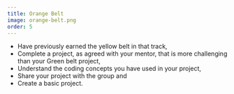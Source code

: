 ```yaml
---
title: Orange Belt
image: orange-belt.png
order: 5
---
```


- Have previously earned the yellow belt in that track,
- Complete a project, as agreed with your mentor, that is more challenging than your Green belt project,
- Understand the coding concepts you have used in your project,
- Share your project with the group and
- Create a basic project.